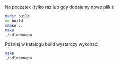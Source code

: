 
Na początek (tylko raz lub gdy dodajemy nowe pliki):

```bash
mkdir build
cd build
cmake ..
make
./sdldemoapp
```

Później w katalogu build wystarczy wykonać:

```bash
make
./sdldemoapp
```
